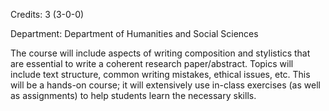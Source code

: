 Credits: 3 (3-0-0)

Department: Department of Humanities and Social Sciences

The course will include aspects of writing composition and stylistics that are essential to write a coherent research paper/abstract. Topics will include text structure, common writing mistakes, ethical issues, etc. This will be a hands-on course; it will extensively use in-class exercises (as well as assignments) to help students learn the necessary skills.